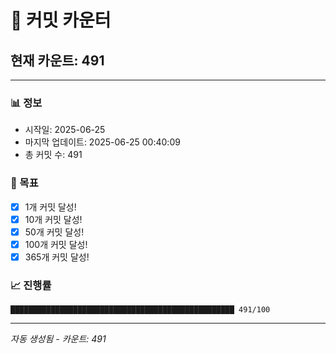 # 🔢 커밋 카운터

## 현재 카운트: 491

---

### 📊 정보
- 시작일: 2025-06-25
- 마지막 업데이트: 2025-06-25 00:40:09
- 총 커밋 수: 491

### 🎯 목표
- [x] 1개 커밋 달성!
- [x] 10개 커밋 달성!
- [x] 50개 커밋 달성!
- [x] 100개 커밋 달성!
- [x] 365개 커밋 달성!

### 📈 진행률
```
██████████████████████████████████████████████████ 491/100
```

---
*자동 생성됨 - 카운트: 491*
